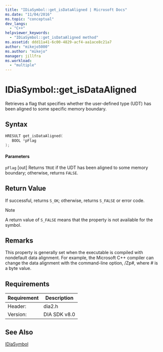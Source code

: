 ```yaml
---
title: "IDiaSymbol::get_isDataAligned | Microsoft Docs"
ms.date: "11/04/2016"
ms.topic: "conceptual"
dev_langs:
  - "C++"
helpviewer_keywords:
  - "IDiaSymbol::get_isDataAligned method"
ms.assetid: ddd11a41-6c00-4829-acf4-aa1ace8c21a7
author: "mikejo5000"
ms.author: "mikejo"
manager: jillfra
ms.workload:
  - "multiple"
---
```

# IDiaSymbol::get_isDataAligned
Retrieves a flag that specifies whether the user-defined type (UDT) has been aligned to some specific memory boundary.

## Syntax

```C++
HRESULT get_isDataAligned(
   BOOL *pFlag
);
```

#### Parameters
 `pFlag`
 [out] Returns `TRUE` if the UDT has been aligned to some memory boundary; otherwise, returns `FALSE`.

## Return Value
 If successful, returns `S_OK`; otherwise, returns `S_FALSE` or error code.

> [!NOTE]
>  A return value of `S_FALSE` means that the property is not available for the symbol.

## Remarks
 This property is generally set when the executable is compiled with nondefault data alignment. For example, the Microsoft C++ compiler can change the data alignment with the command-line option, /Zp<em>#</em>, where *#* is a byte value.

## Requirements

|Requirement|Description|
|-----------------|-----------------|
|Header:|dia2.h|
|Version:|DIA SDK v8.0|

## See Also
 [IDiaSymbol](../../debugger/debug-interface-access/idiasymbol.md)